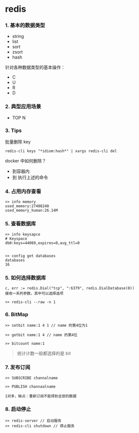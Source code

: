 # redis


### 1. 基本的数据类型

- string
- list
- sort
- zsort
- hash

针对各种数据类型的基本操作：

- C
- U
- R
- D

### 2. 典型应用场景

- TOP N


### 3. Tips

批量删除 key
```
redis-cli keys "*idiom:hash*" | xargs redis-cli del

```

docker 中如何删除？

- 到容器内
- 到 执行上述的命令

### 4. 占用内存查看

 ```
>> info memory
used_memory:27408240
used_memory_human:26.14M
 ```

 ### 5.  查看数据库

 ```
>> info keysapce
# Keyspace
db0:keys=44069,expires=0,avg_ttl=0


>> config get databases
databases
16

 ```

### 5. 如何选择数据库

```
c, err := redis.Dial("tcp", ":6379", redis.DialDatabase(0))
接收一系列参数，其中可以选择选项

```

```
>> redis-cli --raw -n 1

```

### 6. BitMap

```
>> setbit name:1 4 1 // name 的第4位为1

>> getbit name:1 4 // name 的第4位

>> bitcount name:1

```

>  统计计数一般都选择的是 bit

### 7. 发布订阅

```
>> SUBSCRIBE channalname

>> PUBLISH channaalname

1对多，缺点：重新订阅不能得到全部的数据

```

### 8. 启动停止

```
>> redis-server // 启动服务
>> redis-cli shutdown // 停止服务

```
